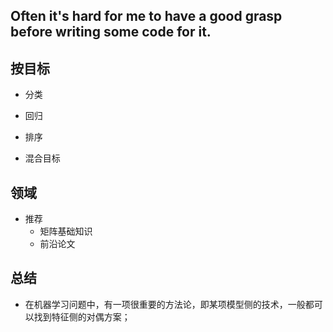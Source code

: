 ## Often it's hard for me to have a good grasp before writing some code for it. 


## 按目标
- 分类

- 回归

- 排序

- 混合目标

## 领域
- 推荐
    - 矩阵基础知识
    - 前沿论文
    
## 总结
- 在机器学习问题中，有一项很重要的方法论，即某项模型侧的技术，一般都可以找到特征侧的对偶方案；
